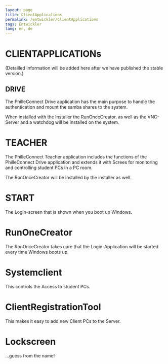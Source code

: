 ```yaml
---
layout: page
title: ClientApplications
permalink: /entwickler/ClientApplications
tags: Entwickler
lang: en, de
---
```


# **CLIENT**APPLICATIONs

(Detailled Information will be added here after we have published the stable version.)

## DRIVE

The PhilleConnect Drive application has the main purpose to handle the authentication and mount the samba shares to the system.

When installed with the Installer the RunOnceCreator, as well as the VNC-Server and a watchdog will be installed on the system.

# TEACHER

The PhilleConnect Teacher application includes the functions of the PhilleConnect Drive application and extends it with Screes for monitoring and controlling student PCs in a PC room.

The RunOnceCreator will be installed by the installer as well.

# START

The Login-screen that is shown when you boot up Windows.

# RunOneCreator

The RunOnceCreator takes care that the Login-Application will be started every time Windows boots up.

# Systemclient

This controls the Access to student PCs.

# ClientRegistrationTool

This makes it easy to add new Client PCs to the Server.

# Lockscreen

...guess from the name!

